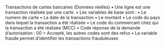 Transactions de cartes bancaires (Données réelles)
• Une ligne est une transaction réalisée par une carte.
• Les variables de base sont :
• Le numero de carte
• La date de la transaction
• Le montant
• Le code du pays dans lequel la transaction a été réalisée
• Le code du commercant chez qui la transaction a été réalisée (MCC)
• Code réponse de la demande d’autorisation : 00 = Accepté, les autres codes sont des refus
• La variable fraude permet d’identifier les transactions frauduleuses
